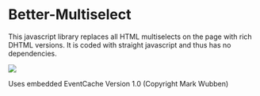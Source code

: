 # Better-Multiselect

This javascript library replaces all HTML multiselects on the page with rich DHTML versions.
It is coded with straight javascript and thus has no dependencies.

<img src="https://raw.github.com/felafelwaffle/Better-Multiselect/master/demo_screen_shot.png"/>

Uses embedded EventCache Version 1.0 (Copyright Mark Wubben)
